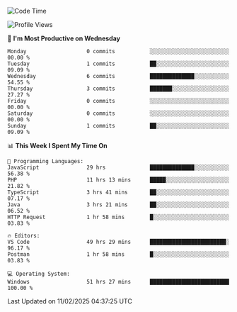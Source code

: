 <!--START_SECTION:waka-->
![Code Time](http://img.shields.io/badge/Code%20Time-4%2C063%20hrs%209%20mins-blue)

![Profile Views](http://img.shields.io/badge/Profile%20Views-0-blue)

📅 **I'm Most Productive on Wednesday** 

```text
Monday                   0 commits           ░░░░░░░░░░░░░░░░░░░░░░░░░   00.00 % 
Tuesday                  1 commits           ██░░░░░░░░░░░░░░░░░░░░░░░   09.09 % 
Wednesday                6 commits           ██████████████░░░░░░░░░░░   54.55 % 
Thursday                 3 commits           ███████░░░░░░░░░░░░░░░░░░   27.27 % 
Friday                   0 commits           ░░░░░░░░░░░░░░░░░░░░░░░░░   00.00 % 
Saturday                 0 commits           ░░░░░░░░░░░░░░░░░░░░░░░░░   00.00 % 
Sunday                   1 commits           ██░░░░░░░░░░░░░░░░░░░░░░░   09.09 % 
```


📊 **This Week I Spent My Time On** 

```text
💬 Programming Languages: 
JavaScript               29 hrs              ██████████████░░░░░░░░░░░   56.38 % 
PHP                      11 hrs 13 mins      █████░░░░░░░░░░░░░░░░░░░░   21.82 % 
TypeScript               3 hrs 41 mins       ██░░░░░░░░░░░░░░░░░░░░░░░   07.17 % 
Java                     3 hrs 21 mins       ██░░░░░░░░░░░░░░░░░░░░░░░   06.52 % 
HTTP Request             1 hr 58 mins        █░░░░░░░░░░░░░░░░░░░░░░░░   03.83 % 

🔥 Editors: 
VS Code                  49 hrs 29 mins      ████████████████████████░   96.17 % 
Postman                  1 hr 58 mins        █░░░░░░░░░░░░░░░░░░░░░░░░   03.83 % 

💻 Operating System: 
Windows                  51 hrs 27 mins      █████████████████████████   100.00 % 
```


 Last Updated on 11/02/2025 04:37:25 UTC
<!--END_SECTION:waka-->
